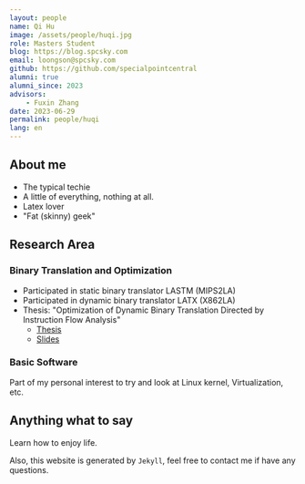 ```yaml
---
layout: people
name: Qi Hu
image: /assets/people/huqi.jpg
role: Masters Student
blog: https://blog.spcsky.com
email: loongson@spcsky.com
github: https://github.com/specialpointcentral
alumni: true
alumni_since: 2023
advisors:
    - Fuxin Zhang
date: 2023-06-29
permalink: people/huqi
lang: en
---
```


## About me

- The typical techie
- A little of everything, nothing at all.
- Latex lover
- "Fat (skinny) geek"

## Research Area

### Binary Translation and Optimization

- Participated in static binary translator LASTM (MIPS2LA)
- Participated in dynamic binary translator LATX (X862LA)
- Thesis: "Optimization of Dynamic Binary Translation Directed by Instruction Flow Analysis"
  - [Thesis](https://blog.spcsky.com/master-thesis/thesis.pdf)
  - [Slides](https://blog.spcsky.com/slide-thesis/slides.pdf)

### Basic Software

Part of my personal interest to try and look at Linux kernel, Virtualization, etc.

## Anything what to say

Learn how to enjoy life.

Also, this website is generated by `Jekyll`, feel free to contact me if have any questions.
